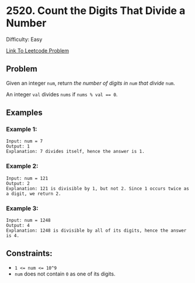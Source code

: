 # 2520. Count the Digits That Divide a Number
Difficulty: Easy

[Link To Leetcode Problem](https://leetcode.com/problems/count-the-digits-that-divide-a-number/)

## Problem
Given an integer `num`, return *the number of digits in `num` that divide* `num`.

An integer `val` divides `nums` if `nums % val == 0`.

## Examples
### Example 1:
```
Input: num = 7
Output: 1
Explanation: 7 divides itself, hence the answer is 1.
```
### Example 2:
```
Input: num = 121
Output: 2
Explanation: 121 is divisible by 1, but not 2. Since 1 occurs twice as a digit, we return 2.
```
### Example 3:
```
Input: num = 1248
Output: 4
Explanation: 1248 is divisible by all of its digits, hence the answer is 4.
```

## Constraints:
- `1 <= num <= 10^9`
- `num` does not contain `0` as one of its digits.